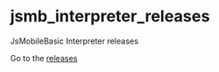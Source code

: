 # jsmb_interpreter_releases
JsMobileBasic Interpreter releases

Go to the <a href="https://github.com/PROPHESSOR/jsmb_interpreter_releases/releases">releases</a>

